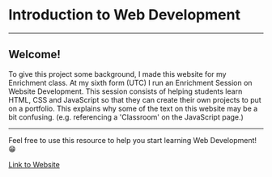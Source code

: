 # Introduction to Web Development

---

## Welcome!
To give this project some background, I made this website for my Enrichment class. 
At my sixth form (UTC) I run an Enrichment Session on Website Development. This session consists of helping students learn HTML, CSS and JavaScript so that they can create their own projects to put on a portfolio. 
This explains why some of the text on this website may be a bit confusing. (e.g. referencing a 'Classroom' on the JavaScript page.) 

---

Feel free to use this resource to help you start learning Web Development! 😁

[Link to Website](http://127.0.0.1:5500/)